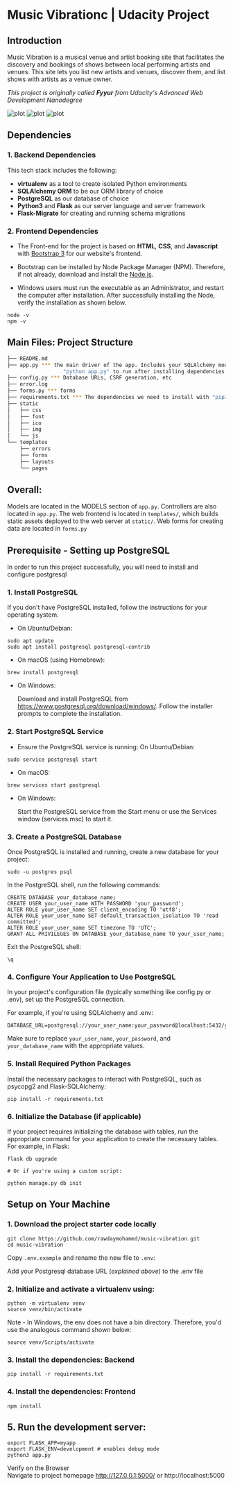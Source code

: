 # Music Vibrationc | Udacity Project

## Introduction

Music Vibration is a musical venue and artist booking site that facilitates the discovery and bookings of shows between local performing artists and venues. This site lets you list new artists and venues, discover them, and list shows with artists as a venue owner.

*This project is originally called **Fyyur** from Udacity's Advanced Web Development Nanodegree*

![plot](/project-img/music-vibration-home-1.png)
![plot](/project-img/music-vibration-venue-1.png)
![plot](/project-img/music-vibration-venue-list-1.png)



## Dependencies

### 1. Backend Dependencies
This tech stack includes the following:
 * **virtualenv** as a tool to create isolated Python environments
 * **SQLAlchemy ORM** to be our ORM library of choice
 * **PostgreSQL** as our database of choice
 * **Python3** and **Flask** as our server language and server framework
 * **Flask-Migrate** for creating and running schema migrations


### 2. Frontend Dependencies

* The Front-end for the project is based on **HTML**, **CSS**, and **Javascript** with [Bootstrap 3](https://getbootstrap.com/docs/3.4/customize/) for our website's frontend. 

* Bootstrap can be installed by Node Package Manager (NPM). Therefore, if not already, download and install the [Node.js](https://nodejs.org/en/download/). 

* Windows users must run the executable as an Administrator, and restart the computer after installation. After successfully installing the Node, verify the installation as shown below.

```
node -v
npm -v
```

## Main Files: Project Structure

  ```sh
  ├── README.md
  ├── app.py *** the main driver of the app. Includes your SQLAlchemy models.
                    "python app.py" to run after installing dependencies
  ├── config.py *** Database URLs, CSRF generation, etc
  ├── error.log
  ├── forms.py *** forms
  ├── requirements.txt *** The dependencies we need to install with "pip3 install -r requirements.txt"
  ├── static
  │   ├── css 
  │   ├── font
  │   ├── ico
  │   ├── img
  │   └── js
  └── templates
      ├── errors
      ├── forms
      ├── layouts
      └── pages
```

## Overall:

Models are located in the MODELS section of `app.py`.
Controllers are also located in `app.py`.
The web frontend is located in `templates/`, which builds static assets deployed to the web server at `static/`.
Web forms for creating data are located in `forms.py`

##  Prerequisite - Setting up PostgreSQL

In order to run this project successfully, you will need to install and configure postgresql


### 1. Install PostgreSQL

If you don't have PostgreSQL installed, follow the instructions for your operating system.
* On Ubuntu/Debian:

```
sudo apt update
sudo apt install postgresql postgresql-contrib
```

* On macOS (using Homebrew):
```
brew install postgresql
```
* On Windows:

    Download and install PostgreSQL from https://www.postgresql.org/download/windows/.
    Follow the installer prompts to complete the installation.

### 2. Start PostgreSQL Service

* Ensure the PostgreSQL service is running:
On Ubuntu/Debian:

`sudo service postgresql start`

* On macOS:

`brew services start postgresql`

* On Windows:

  Start the PostgreSQL service from the Start menu or use the Services window (services.msc) to start it.

### 3. Create a PostgreSQL Database

Once PostgreSQL is installed and running, create a new database for your project:

```
sudo -u postgres psql
```

In the PostgreSQL shell, run the following commands:

```
CREATE DATABASE your_database_name;
CREATE USER your_user_name WITH PASSWORD 'your_password';
ALTER ROLE your_user_name SET client_encoding TO 'utf8';
ALTER ROLE your_user_name SET default_transaction_isolation TO 'read committed';
ALTER ROLE your_user_name SET timezone TO 'UTC';
GRANT ALL PRIVILEGES ON DATABASE your_database_name TO your_user_name;
```

Exit the PostgreSQL shell:

```
\q
```

### 4. Configure Your Application to Use PostgreSQL

In your project's configuration file (typically something like config.py or .env), set up the PostgreSQL connection.

For example, if you're using SQLAlchemy and .env:
```
DATABASE_URL=postgresql://your_user_name:your_password@localhost:5432/your_database_name
```
Make sure to replace `your_user_name`, `your_password`, and `your_database_name` with the appropriate values.


### 5. Install Required Python Packages

Install the necessary packages to interact with PostgreSQL, such as psycopg2 and Flask-SQLAlchemy:
```
pip install -r requirements.txt
```
### 6. Initialize the Database (if applicable)

If your project requires initializing the database with tables, run the appropriate command for your application to create the necessary tables. For example, in Flask:

```
flask db upgrade

# Or if you're using a custom script:

python manage.py db init
```
## Setup on Your Machine

### 1. Download the project starter code locally
```
git clone https://github.com/rawdaymohamed/music-vibration.git
cd music-vibration
```
Copy `.env.example` and rename the new file to `.env`:

Add your Postgresql database URL (*explained above*) to the .env file

### 2. Initialize and activate a virtualenv using:

```
python -m virtualenv venv
source venv/bin/activate
```
Note - In Windows, the env does not have a bin directory. Therefore, you'd use the analogous command shown below:

```
source venv/Scripts/activate
```
### 3. Install the dependencies: Backend
```
pip install -r requirements.txt
```
### 4. Install the dependencies: Frontend
```
npm install
```    
## 5. Run the development server:

```
export FLASK_APP=myapp
export FLASK_ENV=development # enables debug mode
python3 app.py
```
Verify on the Browser<br> Navigate to project homepage http://127.0.0.1:5000/ or http://localhost:5000
